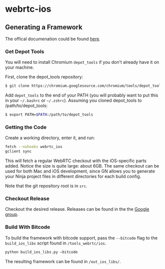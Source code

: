 # webrtc-ios

## Generating a Framework

The offical documenation could be found [here](https://webrtc.org/native-code/ios/). 

### Get Depot Tools

You will need to install Chromium `depot_tools` if you don't already have it on your machine.

First, clone the depot_tools repository:

```bash
$ git clone https://chromium.googlesource.com/chromium/tools/depot_tools.git
```

Add `depot_tools` to the end of your PATH (you will probably want to put this in your `~/.bashrc` or `~/.zshrc`). Assuming you cloned depot_tools to /path/to/depot_tools:

```bash
$ export PATH=$PATH:/path/to/depot_tools
```

### Getting the Code

Create a working directory, enter it, and run:

```bash
fetch --nohooks webrtc_ios
gclient sync
```

This will fetch a regular WebRTC checkout with the iOS-specific parts added. Notice the size is quite large: about 6GB. The same checkout can be used for both Mac and iOS development, since GN allows you to generate your Ninja project files in different directories for each build config.

Note that the git repository root is in `src`.

### Checkout Release

Checkout the desired release. Releases can be found in the the [Google group](https://groups.google.com/forum/#!forum/discuss-webrtc).


### Build With Bitcode

To build the framework with bitcode support, pass the `--bitcode` flag to the `build_ios_libs` script found in `/tools_webrtc/ios`.

```bash
python build_ios_libs.py —bitcode
```

The resulting framework can be found in `/out_ios_libs/`.
